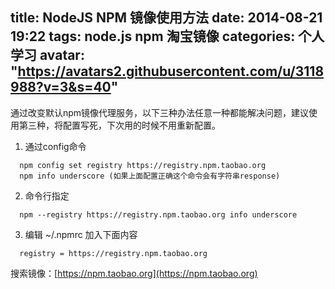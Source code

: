 title: NodeJS NPM 镜像使用方法
date: 2014-08-21 19:22
tags: node.js npm 淘宝镜像
categories: 个人学习
avatar: "https://avatars2.githubusercontent.com/u/3118988?v=3&s=40"
---
通过改变默认npm镜像代理服务，以下三种办法任意一种都能解决问题，建议使用第三种，将配置写死，下次用的时候不用重新配置。

1. 通过config命令
  ```
	npm config set registry https://registry.npm.taobao.org
	npm info underscore (如果上面配置正确这个命令会有字符串response)
  ```

2. 命令行指定
  ```
	npm --registry https://registry.npm.taobao.org info underscore 
  ```

3. 编辑 ~/.npmrc 加入下面内容
  ```
    registry = https://registry.npm.taobao.org
  ```

搜索镜像：[https://npm.taobao.org](https://npm.taobao.org)